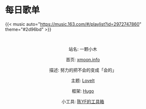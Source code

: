 # 每日歌单


<!-- {{< music auto="https://music.163.com/#/playlist?id=2829816518" >}} -->
<!-- {{< music auto="https://music.163.com/#/playlist?id=2829816518" theme="#2d96bd" >}} -->
{{< music auto="https://music.163.com/#/playlist?id=2972747860" theme="#2d96bd" >}}

</br>

<div>
<center>


站名: 一颗小木

首页: [xmoon.info](xmoon.info)

描述: 努力的把不会的变成「会的」

主题: [LoveIt](https://github.com/dillonzq/LoveIt)

框架: [Hugo](https://github.com/gohugoio/hugo)

小工具: [陈YF的工具箱](https://github.com/ChenYFan/tools)


</center>

</div>

